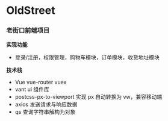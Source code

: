 # OldStreet

### 老街口前端项目

**实现功能**

- 登录/注册，权限管理，购物车模块，订单模块，收货地址模块

**技术栈**

- Vue vue-router vuex
- vant ui 组件库
- postcss-px-to-viewport 实现 px 自动转换为 vw，兼容移动端
- axios 发送请求与响应数据
- qs 查询字符串解构为对象

